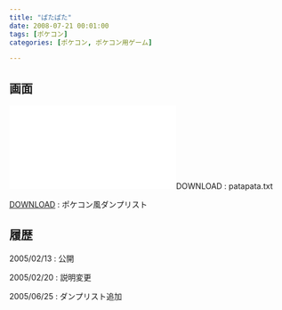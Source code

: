 ```yaml
---
title: "ぱたぱた"
date: 2008-07-21 00:01:00
tags: [ポケコン]
categories: [ポケコン, ポケコン用ゲーム]

---
```


## 画面

![][1]DOWNLOAD</a> : patapata.txt
  


 [1]: /files/patapata.txt "patapata.txt"

[DOWNLOAD][2] : ポケコン風ダンプリスト
  


 [2]: /files/maze_.txt "patapata_.txt"

## 履歴

2005/02/13
: 公開

2005/02/20
: 説明変更

2005/06/25
: ダンプリスト追加
